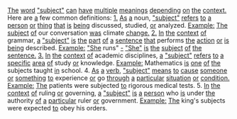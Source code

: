 [The](./the.md) [word](./word.md) ["subject"](./subject.md) [can](./can.md) [have](./have.md) [multiple](./multiple.md) [meanings](./meanings.md) [depending](./depending.md) [on](./on.md) [the](./the.md) [context.](./context.md) Here are [a](./a.md) few common definitions: [1.](./1.md) [As](./as.md) [a](./a.md) noun, ["subject"](./subject.md) [refers](./refers.md) [to](./to.md) [a](./a.md) [person](./person.md) [or](./or.md) [thing](./thing.md) [that](./that.md) [is](./is.md) [being](./being.md) discussed, studied, [or](./or.md) analyzed. [Example:](./example.md) [The](./the.md) [subject](./subject.md) [of](./of.md) our conversation [was](./was.md) climate [change.](./change.md) [2.](./2.md) [In](./in.md) [the](./the.md) [context](./context.md) [of](./of.md) grammar, [a](./a.md) ["subject"](./subject.md) [is](./is.md) [the](./the.md) [part](./part.md) [of](./of.md) [a](./a.md) [sentence](./sentence.md) [that](./that.md) performs [the](./the.md) [action](./action.md) [or](./or.md) [is](./is.md) [being](./being.md) described. [Example:](./example.md) ["She](./she.md) runs" [-](./.md) ["She"](./she.md) [is](./is.md) [the](./the.md) [subject](./subject.md) [of](./of.md) [the](./the.md) [sentence.](./sentence.md) [3.](./3.md) [In](./in.md) [the](./the.md) [context](./context.md) [of](./of.md) academic disciplines, [a](./a.md) ["subject"](./subject.md) [refers](./refers.md) [to](./to.md) [a](./a.md) [specific](./specific.md) [area](./area.md) [of](./of.md) study [or](./or.md) knowledge. [Example:](./example.md) Mathematics [is](./is.md) [one](./one.md) [of](./of.md) [the](./the.md) subjects taught [in](./in.md) school. 4. [As](./as.md) [a](./a.md) [verb,](./verb.md) ["subject"](./subject.md) [means](./means.md) [to](./to.md) [cause](./cause.md) [someone](./someone.md) [or](./or.md) [something](./something.md) [to](./to.md) experience [or](./or.md) go [through](./through.md) [a](./a.md) [particular](./particular.md) [situation](./situation.md) [or](./or.md) [condition.](./condition.md) [Example:](./example.md) [The](./the.md) patients were subjected [to](./to.md) rigorous medical tests. 5. [In](./in.md) [the](./the.md) [context](./context.md) [of](./of.md) ruling [or](./or.md) governing, [a](./a.md) ["subject"](./subject.md) [is](./is.md) [a](./a.md) [person](./person.md) who [is](./is.md) under [the](./the.md) authority [of](./of.md) [a](./a.md) [particular](./particular.md) ruler [or](./or.md) government. [Example:](./example.md) [The](./the.md) king's subjects were expected [to](./to.md) obey his orders.